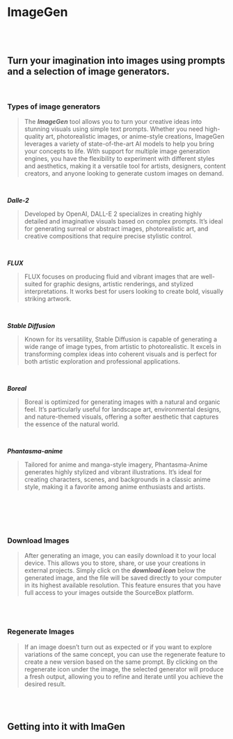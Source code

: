 # ImageGen

<br/>
<br/>

## Turn your imagination into images using prompts and a selection of image generators.

<br/>

### Types of image generators
> The ***ImageGen*** tool allows you to turn your creative ideas into stunning visuals using simple text prompts. Whether you need high-quality art, photorealistic images, or anime-style creations, ImageGen leverages a variety of state-of-the-art AI models to help you bring your concepts to life. With support for multiple image generation engines, you have the flexibility to experiment with different styles and aesthetics, making it a versatile tool for artists, designers, content creators, and anyone looking to generate custom images on demand.

<br/>

***Dalle-2***
> Developed by OpenAI, DALL-E 2 specializes in creating highly detailed and imaginative visuals based on complex prompts. It’s ideal for generating surreal or abstract images, photorealistic art, and creative compositions that require precise stylistic control.

<br/>

***FLUX***
> FLUX focuses on producing fluid and vibrant images that are well-suited for graphic designs, artistic renderings, and stylized interpretations. It works best for users looking to create bold, visually striking artwork.

<br/>

***Stable Diffusion***
> Known for its versatility, Stable Diffusion is capable of generating a wide range of image types, from artistic to photorealistic. It excels in transforming complex ideas into coherent visuals and is perfect for both artistic exploration and professional applications.

<br/>

***Boreal***
> Boreal is optimized for generating images with a natural and organic feel. It’s particularly useful for landscape art, environmental designs, and nature-themed visuals, offering a softer aesthetic that captures the essence of the natural world.

<br/>

***Phantasma-anime***
> Tailored for anime and manga-style imagery, Phantasma-Anime generates highly stylized and vibrant illustrations. It’s ideal for creating characters, scenes, and backgrounds in a classic anime style, making it a favorite among anime enthusiasts and artists.

<br/>
<br/>
<br/>
<br/>

### Download Images

> After generating an image, you can easily download it to your local device. This allows you to store, share, or use your creations in external projects. Simply click on the ***download icon*** below the generated image, and the file will be saved directly to your computer in its highest available resolution. This feature ensures that you have full access to your images outside the SourceBox platform.

<br/>
<br/>


### Regenerate Images

> If an image doesn’t turn out as expected or if you want to explore variations of the same concept, you can use the regenerate feature to create a new version based on the same prompt. By clicking on the regenerate icon under the image, the selected generator will produce a fresh output, allowing you to refine and iterate until you achieve the desired result.

<br/>
<br/>


## Getting into it with ImaGen
